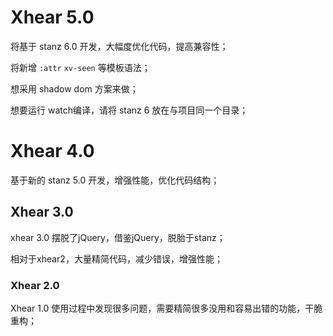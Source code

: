 # Xhear 5.0

将基于 stanz 6.0 开发，大幅度优化代码，提高兼容性；

将新增 `:attr` `xv-seen` 等模板语法；

想采用 shadow dom 方案来做；

想要运行 watch编译，请将 stanz 6 放在与项目同一个目录；

# Xhear 4.0

基于新的 stanz 5.0 开发，增强性能，优化代码结构；

## Xhear 3.0

xhear 3.0 摆脱了jQuery，借鉴jQuery，脱胎于stanz；

相对于xhear2，大量精简代码，减少错误，增强性能；

### Xhear 2.0

Xhear 1.0 使用过程中发现很多问题，需要精简很多没用和容易出错的功能，干脆重构；
